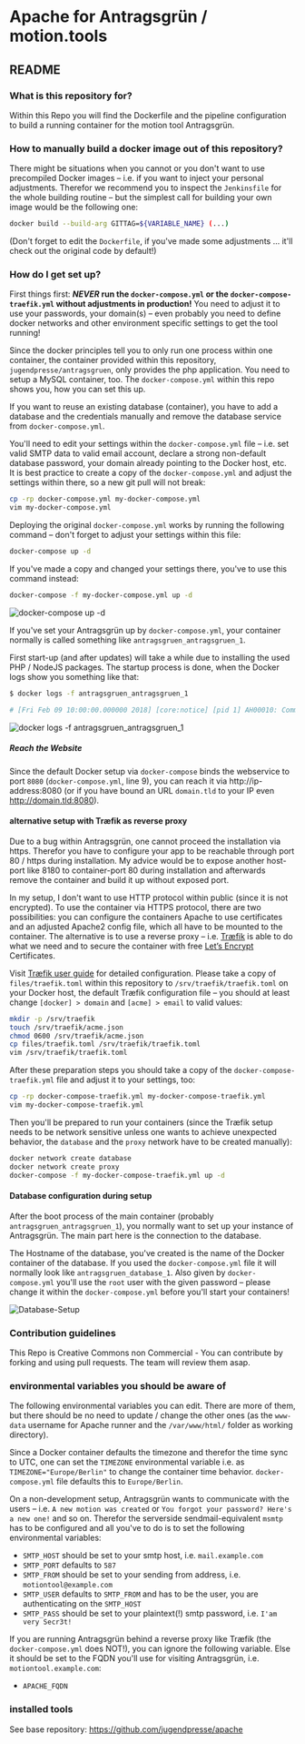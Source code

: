 # Apache for Antragsgrün / motion.tools #
## README ##

### What is this repository for? ###
Within this Repo you will find the Dockerfile and the pipeline configuration to build a running container for the motion tool Antragsgrün.

### How to manually build a docker image out of this repository? ###

There might be situations when you cannot or you don't want to use precompiled Docker images – i.e. if you want to inject your personal adjustments. Therefor we recommend you to inspect the `Jenkinsfile` for the whole building routine – but the simplest call for building your own image would be the following one:

```sh
docker build --build-arg GITTAG=${VARIABLE_NAME} (...)
```

(Don't forget to edit the `Dockerfile`, if you've made some adjustments ... it'll check out the original code by default!)

### How do I get set up? ###

First things first: **_NEVER_ run the `docker-compose.yml` or the `docker-compose-traefik.yml` without adjustments in production!** You need to adjust it to use your passwords, your domain(s) – even probably you need to define docker networks and other environment specific settings to get the tool running!

Since the docker principles tell you to only run one process within one container, the container provided within this repository, `jugendpresse/antragsgruen`, only provides the php application. You need to setup a MySQL container, too. The `docker-compose.yml` within this repo shows you, how you can set this up.

If you want to reuse an existing database (container), you have to add a database and the credentials manually and remove the database service from `docker-compose.yml`.

You'll need to edit your settings within the `docker-compose.yml` file – i.e. set valid SMTP data to valid email account, declare a strong non-default database password, your domain already pointing to the Docker host, etc.<br/>
It is best practice to create a copy of the `docker-compose.yml` and adjust the settings within there, so a new git pull will not break:

```sh
cp -rp docker-compose.yml my-docker-compose.yml
vim my-docker-compose.yml
```

Deploying the original `docker-compose.yml` works by running the following command – don't forget to adjust your settings within this file:

```sh
docker-compose up -d
```

If you've made a copy and changed your settings there, you've to use this command instead:

```sh
docker-compose -f my-docker-compose.yml up -d
```


![docker-compose up -d](https://jugendpresse.cloud/s/hjNHYoU764vyYpB/download)

If you've set your Antragsgrün up by `docker-compose.yml`, your container normally is called something like `antragsgruen_antragsgruen_1`.

First start-up (and after updates) will take a while due to installing the used PHP / NodeJS packages. The startup process is done, when the Docker logs show you something like that:

```sh
$ docker logs -f antragsgruen_antragsgruen_1

# [Fri Feb 09 10:00:00.000000 2018] [core:notice] [pid 1] AH00010: Command line: 'apache2 -D FOREGROUND'
```

![docker logs -f antragsgruen_antragsgruen_1](https://jugendpresse.cloud/s/aojNWX6rQuTrjDp/download)

##### Reach the Website #####

Since the default Docker setup via `docker-compose` binds the webservice to port `8080` (`docker-compose.yml`, line 9), you can reach it via http://ip-address:8080 (or if you have bound an URL `domain.tld` to your IP even http://domain.tld:8080).

#### alternative setup with Træfik as reverse proxy

<aside class="warning">
    Due to a bug within Antragsgrün, one cannot proceed the installation via https. Therefor you have to configure your app to be reachable through port 80 / https during installation. My advice would be to expose another host-port like 8180 to container-port 80 during installation and afterwards remove the container and build it up without exposed port.
</aside>

In my setup, I don't want to use HTTP protocol within public (since it is not encrypted). To use the container via HTTPS protocol, there are two possibilities: you can configure the containers Apache to use certificates and an adjusted Apache2 config file, which all have to be mounted to the container. The alternative is to use a reverse proxy – i.e. [Træfik](https://traefik.io) is able to do what we need and to secure the container with free [Let’s Encrypt](https://letsencrypt.org) Certificates.

Visit [Træfik user guide](https://docs.traefik.io/user-guide/docker-and-lets-encrypt/) for detailed configuration. Please take a copy of `files/traefik.toml` within this repository to `/srv/traefik/traefik.toml` on your Docker host, the default Træfik configuration file – you should at least change `[docker] > domain` and `[acme] > email` to valid values:

```sh
mkdir -p /srv/traefik
touch /srv/traefik/acme.json
chmod 0600 /srv/traefik/acme.json
cp files/traefik.toml /srv/traefik/traefik.toml
vim /srv/traefik/traefik.toml
```

After these preparation steps you should take a copy of the `docker-compose-traefik.yml` file and adjust it to your settings, too:

```sh
cp -rp docker-compose-traefik.yml my-docker-compose-traefik.yml
vim my-docker-compose-traefik.yml
```

Then you'll be prepared to run your containers (since the Træfik setup needs to be network sensitive unless one wants to achieve unexpected behavior, the `database` and the `proxy` network have to be created manually):

```sh
docker network create database
docker network create proxy
docker-compose -f my-docker-compose-traefik.yml up -d
```

#### Database configuration during setup ####

After the boot process of the main container (probably `antragsgruen_antragsgruen_1`), you normally want to set up your instance of Antragsgrün. The main part here is the connection to the database.

The Hostname of the database, you've created is the name of the Docker container of the database. If you used the `docker-compose.yml` file it will normally look like `antragsgruen_database_1`. Also given by `docker-compose.yml` you'll use the `root` user with the given password – please change it within the `docker-compose.yml` before you'll start your containers!

![Database-Setup](https://jugendpresse.cloud/s/dWK8cjpFgK28WNl/download)

### Contribution guidelines ###

This Repo is Creative Commons non Commercial - You can contribute by forking and using pull requests. The team will review them asap.

### environmental variables you should be aware of ###

The following environmental variables you can edit. There are more of them, but there should be no need to update / change the other ones (as the `www-data` username for Apache runner and the `/var/www/html/` folder as working directory).

Since a Docker container defaults the timezone and therefor the time sync to UTC, one can set the `TIMEZONE` environmental variable i.e. as `TIMEZONE="Europe/Berlin"` to change the container time behavior. `docker-compose.yml` file defaults this to `Europe/Berlin`.

On a non-development setup, Antragsgrün wants to communicate with the users – i.e. `A new motion was created` or `You forgot your password? Here's a new one!` and so on. Therefor the serverside sendmail-equivalent `msmtp` has to be configured and all you've to do is to set the following environmental variables:

* `SMTP_HOST` should be set to your smtp host, i.e. `mail.example.com`
* `SMTP_PORT` defaults to `587`
* `SMTP_FROM` should be set to your sending from address, i.e. `motiontool@example.com`
* `SMTP_USER` defaults to `SMTP_FROM` and has to be the user, you are authenticating on the `SMTP_HOST`
* `SMTP_PASS` should be set to your plaintext(!) smtp password, i.e. `I'am very Secr3t!`

If you are running Antragsgrün behind a reverse proxy like Træfik (the `docker-compose.yml` does NOT!), you can ignore the following variable. Else it should be set to the FQDN you'll use for visiting Antragsgrün, i.e. `motiontool.example.com`:

* `APACHE_FQDN`

### installed tools ###

See base repository: https://github.com/jugendpresse/apache
